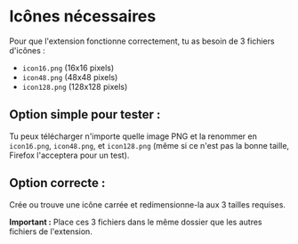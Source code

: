 # Icônes nécessaires

Pour que l'extension fonctionne correctement, tu as besoin de 3 fichiers d'icônes :

- `icon16.png` (16x16 pixels)
- `icon48.png` (48x48 pixels)  
- `icon128.png` (128x128 pixels)

## Option simple pour tester :
Tu peux télécharger n'importe quelle image PNG et la renommer en `icon16.png`, `icon48.png`, et `icon128.png` (même si ce n'est pas la bonne taille, Firefox l'acceptera pour un test).

## Option correcte :
Crée ou trouve une icône carrée et redimensionne-la aux 3 tailles requises.

**Important :** Place ces 3 fichiers dans le même dossier que les autres fichiers de l'extension.